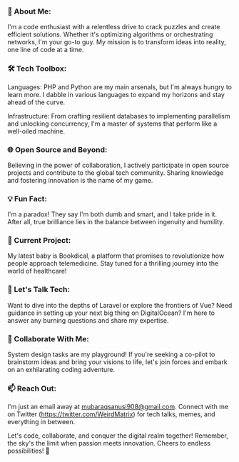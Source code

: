 ### 🚀 About Me:
I'm a code enthusiast with a relentless drive to crack puzzles and create efficient solutions. Whether it's optimizing algorithms or orchestrating networks, I'm your go-to guy. My mission is to transform ideas into reality, one line of code at a time.

### 🛠️ Tech Toolbox:
Languages: PHP and Python are my main arsenals, but I'm always hungry to learn more. I dabble in various languages to expand my horizons and stay ahead of the curve.

Infrastructure: From crafting resilient databases to implementing parallelism and unlocking concurrency, I'm a master of systems that perform like a well-oiled machine.

### 🌐 Open Source and Beyond:
Believing in the power of collaboration, I actively participate in open source projects and contribute to the global tech community. Sharing knowledge and fostering innovation is the name of my game.

### 💡 Fun Fact:
I'm a paradox! They say I'm both dumb and smart, and I take pride in it. After all, true brilliance lies in the balance between ingenuity and humility.

### 🔭 Current Project:
My latest baby is Bookdical, a platform that promises to revolutionize how people approach telemedicine. Stay tuned for a thrilling journey into the world of healthcare!

### 💬 Let's Talk Tech:
Want to dive into the depths of Laravel or explore the frontiers of Vue? Need guidance in setting up your next big thing on DigitalOcean? I'm here to answer any burning questions and share my expertise.

### 👯 Collaborate With Me:
System design tasks are my playground! If you're seeking a co-pilot to brainstorm ideas and bring your visions to life, let's join forces and embark on an exhilarating coding adventure.

### 📫 Reach Out:
I'm just an email away at mubaraqsanusi908@gmail.com. Connect with me on Twitter (https://twitter.com/WeirdMatrix) for tech talks, memes, and everything in between.

Let's code, collaborate, and conquer the digital realm together! Remember, the sky's the limit when passion meets innovation. Cheers to endless possibilities! 🚀





